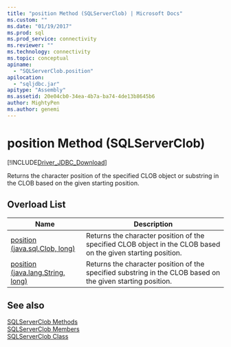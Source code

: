```yaml
---
title: "position Method (SQLServerClob) | Microsoft Docs"
ms.custom: ""
ms.date: "01/19/2017"
ms.prod: sql
ms.prod_service: connectivity
ms.reviewer: ""
ms.technology: connectivity
ms.topic: conceptual
apiname: 
  - "SQLServerClob.position"
apilocation: 
  - "sqljdbc.jar"
apitype: "Assembly"
ms.assetid: 20e04cb0-34ea-4b7a-ba74-4de13b8645b6
author: MightyPen
ms.author: genemi
---
```

# position Method (SQLServerClob)
[!INCLUDE[Driver_JDBC_Download](../../../includes/driver_jdbc_download.md)]

  Returns the character position of the specified CLOB object or substring in the CLOB based on the given starting position.  
  
## Overload List  
  
|Name|Description|  
|----------|-----------------|  
|[position (java.sql.Clob, long)](../../../connect/jdbc/reference/position-method-java-sql-clob-long.md)|Returns the character position of the specified CLOB object in the CLOB based on the given starting position.|  
|[position (java.lang.String, long)](../../../connect/jdbc/reference/position-method-java-lang-string-long.md)|Returns the character position of the specified substring in the CLOB based on the given starting position.|  
  
## See also  
 [SQLServerClob Methods](../../../connect/jdbc/reference/sqlserverclob-methods.md)   
 [SQLServerClob Members](../../../connect/jdbc/reference/sqlserverclob-members.md)   
 [SQLServerClob Class](../../../connect/jdbc/reference/sqlserverclob-class.md)  
  
  

